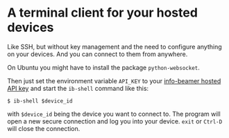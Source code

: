 # A terminal client for your hosted devices

Like SSH, but without key management and the need to configure anything
on your devices. And you can connect to them from anywhere.

On Ubuntu you might have to install the package `python-websocket`.

Then just set the environment variable `API_KEY` to your 
[info-beamer hosted API key](https://info-beamer.com/acount) and start
the `ib-shell` command like this:

```
$ ib-shell $device_id
```

with `$device_id` being the device you want to connect to. The program will open
a new secure connection and log you into your device. `exit` or `Ctrl-D` will
close the connection.
